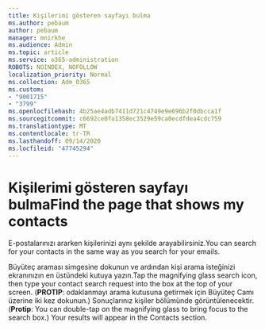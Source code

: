 ```yaml
---
title: Kişilerimi gösteren sayfayı bulma
ms.author: pebaum
author: pebaum
manager: mnirkhe
ms.audience: Admin
ms.topic: article
ms.service: o365-administration
ROBOTS: NOINDEX, NOFOLLOW
localization_priority: Normal
ms.collection: Adm_O365
ms.custom:
- "9001715"
- "3799"
ms.openlocfilehash: 4b25ae4adb7411d721c4749e9e696b2f0dbcca1f
ms.sourcegitcommit: c6692ce0fa1358ec3529e59ca0ecdfdea4cdc759
ms.translationtype: MT
ms.contentlocale: tr-TR
ms.lasthandoff: 09/14/2020
ms.locfileid: "47745294"
---
```

# <a name="find-the-page-that-shows-my-contacts"></a><span data-ttu-id="5bf2d-102">Kişilerimi gösteren sayfayı bulma</span><span class="sxs-lookup"><span data-stu-id="5bf2d-102">Find the page that shows my contacts</span></span>

<span data-ttu-id="5bf2d-103">E-postalarınızı ararken kişilerinizi aynı şekilde arayabilirsiniz.</span><span class="sxs-lookup"><span data-stu-id="5bf2d-103">You can search for your contacts in the same way as you search for your emails.</span></span>
 
<span data-ttu-id="5bf2d-104">Büyüteç araması simgesine dokunun ve ardından kişi arama isteğinizi ekranınızın en üstündeki kutuya yazın.</span><span class="sxs-lookup"><span data-stu-id="5bf2d-104">Tap the magnifying glass search icon, then type your contact search request into the box at the top of your screen.</span></span> <span data-ttu-id="5bf2d-105">(**PROTIP**: odaklanmayı arama kutusuna getirmek için Büyüteç Camı üzerine iki kez dokunun.) Sonuçlarınız kişiler bölümünde görüntülenecektir.</span><span class="sxs-lookup"><span data-stu-id="5bf2d-105">(**Protip**: You can double-tap on the magnifying glass to bring focus to the search box.) Your results will appear in the Contacts section.</span></span>
